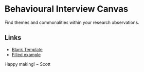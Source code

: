 # Behavioural Interview Canvas
Find themes and commonalities within your research observations.

## Links
- [Blank Template](https://www.figma.com/community/file/1305921942953242811/mindful-design-affinity-map-blank)
- [Filled example](https://www.figma.com/community/file/1305921828014971066/mindful-design-affinity-map-filled)

Happy making!
~ Scott